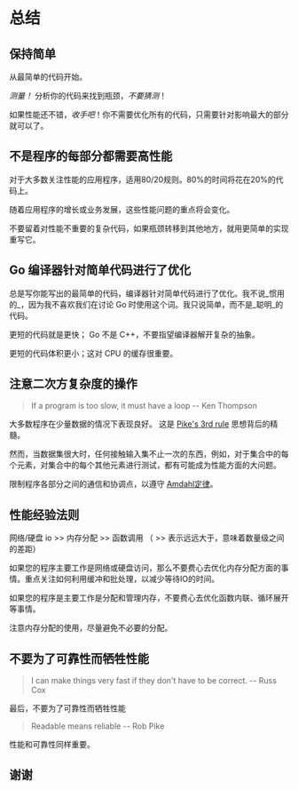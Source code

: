 # 总结

## 保持简单

从最简单的代码开始。

_测量！_ 分析你的代码来找到瓶颈，_不要猜测_！

如果性能还不错，_收手吧_！你不需要优化所有的代码，只需要针对影响最大的部分就可以了。

## 不是程序的每部分都需要高性能

对于大多数关注性能的应用程序，适用80/20规则。80%的时间将花在20%的代码上。

随着应用程序的增长或业务发展，这些性能问题的重点将会变化。

不要留着对性能不重要的复杂代码，如果瓶颈转移到其他地方，就用更简单的实现重写它。

## Go 编译器针对简单代码进行了优化

总是写你能写出的最简单的代码，编译器针对简单代码进行了优化。我不说_惯用的_，因为我不喜欢我们在讨论 Go 时使用这个词。我只说简单，而不是_聪明_的代码。

更短的代码就是更快； Go 不是 C++，不要指望编译器解开复杂的抽象。

更短的代码体积更小；这对 CPU 的缓存很重要。

## 注意二次方复杂度的操作

> If a program is too slow, it must have a loop -- Ken Thompson

大多数程序在少量数据的情况下表现良好。 这是 [Pike's 3rd rule][0] 思想背后的精髓。

然而，当数据集很大时，任何接触输入集不止一次的东西，例如，对于集合中的每个元素，对集合中的每个其他元素进行测试，都有可能成为性能方面的大问题。

限制程序各部分之间的通信和协调点，以遵守 [Amdahl定律][1]。

## 性能经验法则

网络/硬盘 io >> 内存分配 >> 函数调用 （ >> 表示远远大于，意味着数量级之间的差距）

如果您的程序主要工作是网络或硬盘访问，那么不要费心去优化内存分配方面的事情。重点关注如何利用缓冲和批处理，以减少等待IO的时间。

如果您的程序是主要工作是分配和管理内存，不要费心去优化函数内联、循环展开等事情。

注意内存分配的使用，尽量避免不必要的分配。

## 不要为了可靠性而牺牲性能

> I can make things very fast if they don't have to be correct. -- Russ Cox

最后，不要为了可靠性而牺牲性能

> Readable means reliable -- Rob Pike

性能和可靠性同样重要。

## 谢谢

[0]: https://users.ece.utexas.edu/~adnan/pike.html
[1]: https://zh.wikipedia.org/zh-hans/阿姆达尔定律